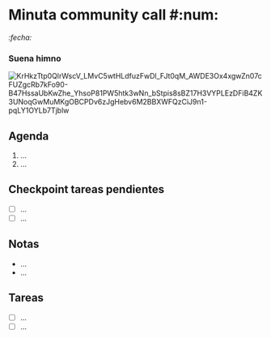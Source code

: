 

# Minuta community call #:num:
_:fecha:_

### Suena himno

![KrHkzTtp0QlrWscV_LMvC5wtHLdfuzFwDl_FJt0qM_AWDE3Ox4xgwZn07cFUZgcRb7kFo90-B47HssaUbKwZhe_YhsoP81PW5htk3wNn_bStpis8sBZ17H3VYPLEzDFiB4ZK3UNoqGwMuMKgOBCPDv6zJgHebv6M2BBXWFQzCiJ9n1-pqLY1OYLb7Tjblw](https://user-images.githubusercontent.com/1703831/204059399-72084c49-0825-4e03-946f-92a2fe86ccf9.png)


## Agenda

1. ...
2. ...

## Checkpoint tareas pendientes

- [ ] ...
- [ ] ...

## Notas

* ...
* ...

## Tareas

- [ ] ...
- [ ] ...
